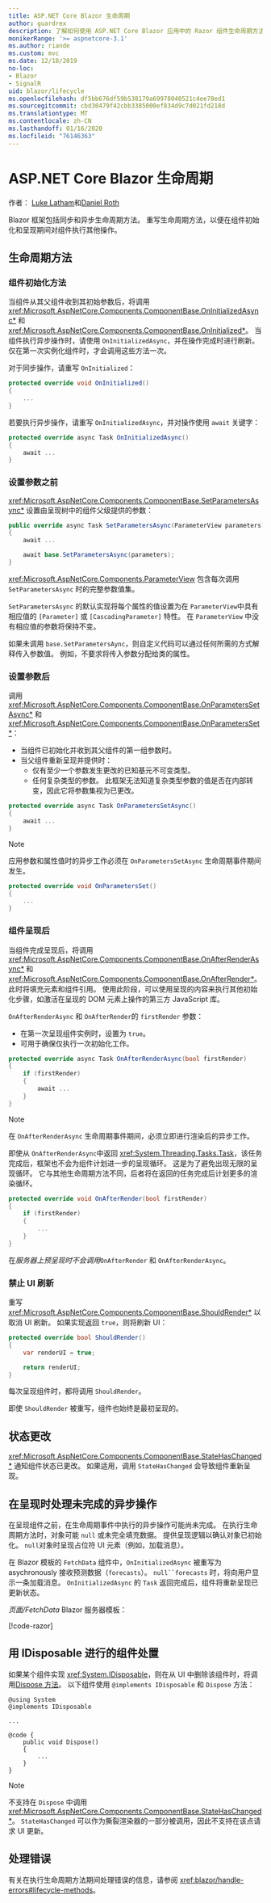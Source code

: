 ```yaml
---
title: ASP.NET Core Blazor 生命周期
author: guardrex
description: 了解如何使用 ASP.NET Core Blazor 应用中的 Razor 组件生命周期方法。
monikerRange: '>= aspnetcore-3.1'
ms.author: riande
ms.custom: mvc
ms.date: 12/18/2019
no-loc:
- Blazor
- SignalR
uid: blazor/lifecycle
ms.openlocfilehash: df5bb676df59b538179a69978040521c4ee78ed1
ms.sourcegitcommit: cbd30479f42cbb3385000ef834d9c7d021fd218d
ms.translationtype: MT
ms.contentlocale: zh-CN
ms.lasthandoff: 01/16/2020
ms.locfileid: "76146363"
---
```

# <a name="aspnet-core-opno-locblazor-lifecycle"></a>ASP.NET Core Blazor 生命周期

作者： [Luke Latham](https://github.com/guardrex)和[Daniel Roth](https://github.com/danroth27)

Blazor 框架包括同步和异步生命周期方法。 重写生命周期方法，以便在组件初始化和呈现期间对组件执行其他操作。

## <a name="lifecycle-methods"></a>生命周期方法

### <a name="component-initialization-methods"></a>组件初始化方法

当组件从其父组件收到其初始参数后，将调用 <xref:Microsoft.AspNetCore.Components.ComponentBase.OnInitializedAsync*> 和 <xref:Microsoft.AspNetCore.Components.ComponentBase.OnInitialized*>。 当组件执行异步操作时，请使用 `OnInitializedAsync`，并在操作完成时进行刷新。 仅在第一次实例化组件时，才会调用这些方法一次。

对于同步操作，请重写 `OnInitialized`：

```csharp
protected override void OnInitialized()
{
    ...
}
```

若要执行异步操作，请重写 `OnInitializedAsync`，并对操作使用 `await` 关键字：

```csharp
protected override async Task OnInitializedAsync()
{
    await ...
}
```

### <a name="before-parameters-are-set"></a>设置参数之前

<xref:Microsoft.AspNetCore.Components.ComponentBase.SetParametersAsync*> 设置由呈现树中的组件父级提供的参数：

```csharp
public override async Task SetParametersAsync(ParameterView parameters)
{
    await ...

    await base.SetParametersAsync(parameters);
}
```

<xref:Microsoft.AspNetCore.Components.ParameterView> 包含每次调用 `SetParametersAsync` 时的完整参数值集。

`SetParametersAsync` 的默认实现将每个属性的值设置为在 `ParameterView`中具有相应值的 `[Parameter]` 或 `[CascadingParameter]` 特性。 在 `ParameterView` 中没有相应值的参数将保持不变。

如果未调用 `base.SetParametersAync`，则自定义代码可以通过任何所需的方式解释传入参数值。 例如，不要求将传入参数分配给类的属性。

### <a name="after-parameters-are-set"></a>设置参数后

调用 <xref:Microsoft.AspNetCore.Components.ComponentBase.OnParametersSetAsync*> 和 <xref:Microsoft.AspNetCore.Components.ComponentBase.OnParametersSet*>：

* 当组件已初始化并收到其父组件的第一组参数时。
* 当父组件重新呈现并提供时：
  * 仅有至少一个参数发生更改的已知基元不可变类型。
  * 任何复杂类型的参数。 此框架无法知道复杂类型参数的值是否在内部转变，因此它将参数集视为已更改。

```csharp
protected override async Task OnParametersSetAsync()
{
    await ...
}
```

> [!NOTE]
> 应用参数和属性值时的异步工作必须在 `OnParametersSetAsync` 生命周期事件期间发生。

```csharp
protected override void OnParametersSet()
{
    ...
}
```

### <a name="after-component-render"></a>组件呈现后

当组件完成呈现后，将调用 <xref:Microsoft.AspNetCore.Components.ComponentBase.OnAfterRenderAsync*> 和 <xref:Microsoft.AspNetCore.Components.ComponentBase.OnAfterRender*>。 此时将填充元素和组件引用。 使用此阶段，可以使用呈现的内容来执行其他初始化步骤，如激活在呈现的 DOM 元素上操作的第三方 JavaScript 库。

`OnAfterRenderAsync` 和 `OnAfterRender`的 `firstRender` 参数：

* 在第一次呈现组件实例时，设置为 `true`。
* 可用于确保仅执行一次初始化工作。

```csharp
protected override async Task OnAfterRenderAsync(bool firstRender)
{
    if (firstRender)
    {
        await ...
    }
}
```

> [!NOTE]
> 在 `OnAfterRenderAsync` 生命周期事件期间，必须立即进行渲染后的异步工作。
>
> 即使从 `OnAfterRenderAsync`中返回 <xref:System.Threading.Tasks.Task>，该任务完成后，框架也不会为组件计划进一步的呈现循环。 这是为了避免出现无限的呈现循环。 它与其他生命周期方法不同，后者将在返回的任务完成后计划更多的渲染循环。

```csharp
protected override void OnAfterRender(bool firstRender)
{
    if (firstRender)
    {
        ...
    }
}
```

在*服务器上预呈现时不会调用*`OnAfterRender` 和 `OnAfterRenderAsync`。

### <a name="suppress-ui-refreshing"></a>禁止 UI 刷新

重写 <xref:Microsoft.AspNetCore.Components.ComponentBase.ShouldRender*> 以取消 UI 刷新。 如果实现返回 `true`，则将刷新 UI：

```csharp
protected override bool ShouldRender()
{
    var renderUI = true;

    return renderUI;
}
```

每次呈现组件时，都将调用 `ShouldRender`。

即使 `ShouldRender` 被重写，组件也始终是最初呈现的。

## <a name="state-changes"></a>状态更改

<xref:Microsoft.AspNetCore.Components.ComponentBase.StateHasChanged*> 通知组件状态已更改。 如果适用，调用 `StateHasChanged` 会导致组件重新呈现。

## <a name="handle-incomplete-async-actions-at-render"></a>在呈现时处理未完成的异步操作

在呈现组件之前，在生命周期事件中执行的异步操作可能尚未完成。 在执行生命周期方法时，对象可能 `null` 或未完全填充数据。 提供呈现逻辑以确认对象已初始化。 `null`对象时呈现占位符 UI 元素（例如，加载消息）。

在 Blazor 模板的 `FetchData` 组件中，`OnInitializedAsync` 被重写为 asychronously 接收预测数据（`forecasts`）。 `null``forecasts` 时，将向用户显示一条加载消息。 `OnInitializedAsync` 的 `Task` 返回完成后，组件将重新呈现已更新状态。

*页面/FetchData* Blazor 服务器模板：

[!code-razor[](lifecycle/samples_snapshot/3.x/FetchData.razor?highlight=9,21,25)]

## <a name="component-disposal-with-idisposable"></a>用 IDisposable 进行的组件处置

如果某个组件实现 <xref:System.IDisposable>，则在从 UI 中删除该组件时，将调用[Dispose 方法](/dotnet/standard/garbage-collection/implementing-dispose)。 以下组件使用 `@implements IDisposable` 和 `Dispose` 方法：

```razor
@using System
@implements IDisposable

...

@code {
    public void Dispose()
    {
        ...
    }
}
```

> [!NOTE]
> 不支持在 `Dispose` 中调用 <xref:Microsoft.AspNetCore.Components.ComponentBase.StateHasChanged*>。 `StateHasChanged` 可以作为撕裂渲染器的一部分被调用，因此不支持在该点请求 UI 更新。

## <a name="handle-errors"></a>处理错误

有关在执行生命周期方法期间处理错误的信息，请参阅 <xref:blazor/handle-errors#lifecycle-methods>。
